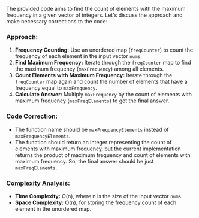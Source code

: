 The provided code aims to find the count of elements with the maximum frequency in a given vector of integers. Let's discuss the approach and make necessary corrections to the code:

### Approach:
1. **Frequency Counting:** Use an unordered map (`freqCounter`) to count the frequency of each element in the input vector `nums`.
2. **Find Maximum Frequency:** Iterate through the `freqCounter` map to find the maximum frequency (`maxFrequency`) among all elements.
3. **Count Elements with Maximum Frequency:** Iterate through the `freqCounter` map again and count the number of elements that have a frequency equal to `maxFrequency`.
4. **Calculate Answer:** Multiply `maxFrequency` by the count of elements with maximum frequency (`maxFreqElements`) to get the final answer.

### Code Correction:
- The function name should be `maxFrequencyElements` instead of `maxFrequencyElements`.
- The function should return an integer representing the count of elements with maximum frequency, but the current implementation returns the product of maximum frequency and count of elements with maximum frequency. So, the final answer should be just `maxFreqElements`.

### Complexity Analysis:
- **Time Complexity:** O(n), where n is the size of the input vector `nums`.
- **Space Complexity:** O(n), for storing the frequency count of each element in the unordered map.